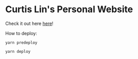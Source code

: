 # Curtis Lin's Personal Website

Check it out here [here](https://www.curtislin.com)!

How to deploy:

`yarn predeploy`

`yarn deploy`
